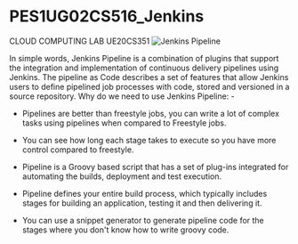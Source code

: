 # PES1UG02CS516_Jenkins
CLOUD COMPUTING LAB UE20CS351
![Jenkins Pipeline](https://miro.medium.com/max/1400/1*XljFv5ON0CU97NPJVCdaog.png)

In simple words, Jenkins Pipeline is a combination of plugins that support the integration 
and implementation of continuous delivery pipelines using Jenkins. The pipeline as Code 
describes a set of features that allow Jenkins users to define pipelined job processes with 
code, stored and versioned in a source repository.
Why do we need to use Jenkins Pipeline: -
- Pipelines are better than freestyle jobs, you can write a lot of complex tasks using pipelines 
when compared to Freestyle jobs.
- You can see how long each stage takes to execute so you have more control compared to 
freestyle.
- Pipeline is a Groovy based script that has a set of plug-ins integrated for automating the 
builds, deployment and test execution.

- Pipeline defines your entire build process, which typically includes stages for building an 
application, testing it and then delivering it.
- You can use a snippet generator to generate pipeline code for the stages where you don't 
know how to write groovy code.
